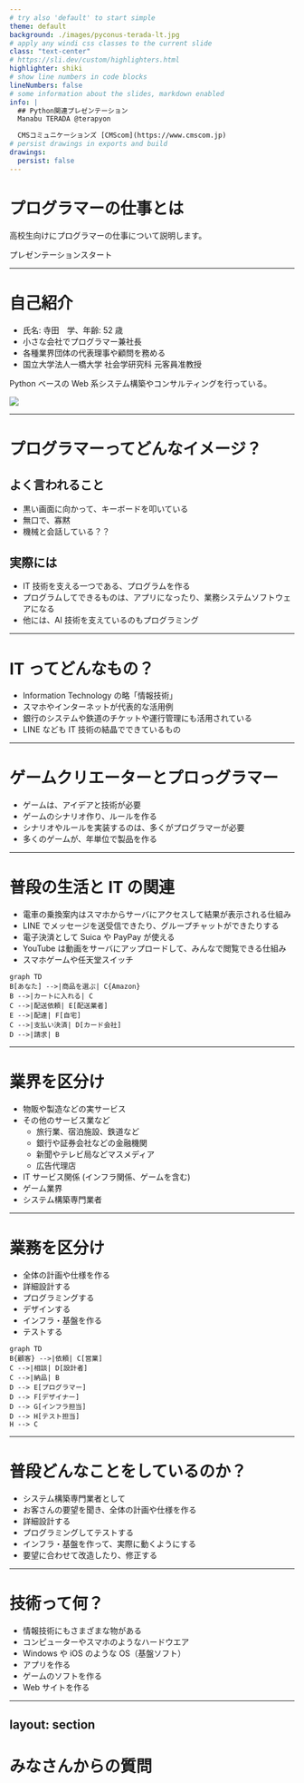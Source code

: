```yaml
---
# try also 'default' to start simple
theme: default
background: ./images/pyconus-terada-lt.jpg
# apply any windi css classes to the current slide
class: "text-center"
# https://sli.dev/custom/highlighters.html
highlighter: shiki
# show line numbers in code blocks
lineNumbers: false
# some information about the slides, markdown enabled
info: |
  ## Python関連プレゼンテーション
  Manabu TERADA @terapyon

  CMSコミュニケーションズ [CMScom](https://www.cmscom.jp)
# persist drawings in exports and build
drawings:
  persist: false
---
```


# プログラマーの仕事とは

高校生向けにプログラマーの仕事について説明します。

<div class="pt-12">
  <span @click="$slidev.nav.next" class="px-2 py-1 rounded cursor-pointer" hover="bg-white bg-opacity-10">
    プレゼンテーションスタート <carbon:arrow-right class="inline"/>
  </span>
</div>

<div class="abs-br m-6 flex gap-2">
  <a href="https://twitter.com/terapyon" target="_blank" alt="GitHub"
    class="text-xl icon-btn opacity-50 !border-none !hover:text-white">
    <carbon-logo-twitter />
  </a>
  <a href="https://github.com/terapyon/slides" target="_blank" alt="GitHub"
    class="text-xl icon-btn opacity-50 !border-none !hover:text-white">
    <carbon-logo-github />
  </a>
</div>

---

# 自己紹介

- 氏名: 寺田　学、年齢: 52 歳
- 小さな会社でプログラマー兼社長
- 各種業界団体の代表理事や顧問を務める
- 国立大学法人一橋大学 社会学研究科 元客員准教授

Python ベースの Web 系システム構築やコンサルティングを行っている。

<img src="images/me-main.jpg">

---

# プログラマーってどんなイメージ？

<div grid="~ cols-2 gap-4">
<div>

## よく言われること

- 黒い画面に向かって、キーボードを叩いている
- 無口で、寡黙
- 機械と会話している？？

</div>
<div v-click>

## 実際には

- IT 技術を支える一つである、プログラムを作る
- プログラムしてできるものは、アプリになったり、業務システムソフトウェアになる
- 他には、AI 技術を支えているのもプログラミング

</div>
</div>

---

# IT ってどんなもの？

- Information Technology の略「情報技術」
- スマホやインターネットが代表的な活用例
- 銀行のシステムや鉄道のチケットや運行管理にも活用されている
- LINE なども IT 技術の結晶でできているもの

---

# ゲームクリエーターとプロっグラマー

- ゲームは、アイデアと技術が必要
- ゲームのシナリオ作り、ルールを作る
- シナリオやルールを実装するのは、多くがプログラマーが必要
- 多くのゲームが、年単位で製品を作る

---

# 普段の生活と IT の関連

<div grid="~ cols-2 gap-4">
<div>

- 電車の乗換案内はスマホからサーバにアクセスして結果が表示される仕組み
- LINE でメッセージを送受信できたり、グループチャットができたりする
- 電子決済として Suica や PayPay が使える
- YouTube は動画をサーバにアップロードして、みんなで閲覧できる仕組み
- スマホゲームや任天堂スイッチ

<mdi-train class="text-7xl text-green-400 mx-2"/>
<logos-twitter class="text-7xl text-red-400 mx-2"/>
<mdi-nintendo-switch class="text-7xl mx-2" />
<mdi-credit-card-edit-outline class="text-8xl text-black-400 mx-2"/>
<logos-apple-pay class="text-8xl text-red-400 mx-2"/>
<logos-youtube class="text-8xl text-red-400 mx-2"/>

</div>

<div v-click>

```mermaid {theme: 'neutral', scale: 1.0}
graph TD
B[あなた] -->|商品を選ぶ| C{Amazon}
B -->|カートに入れる| C
C -->|配送依頼| E[配送業者]
E -->|配達| F[自宅]
C -->|支払い決済| D[カード会社]
D -->|請求| B

```

</div>
</div>

---

# 業界を区分け

- 物販や製造などの実サービス
- その他のサービス業など
  - 旅行業、宿泊施設、鉄道など
  - 銀行や証券会社などの金融機関
  - 新聞やテレビ局などマスメディア
  - 広告代理店
- IT サービス関係 (インフラ関係、ゲームを含む)
- ゲーム業界
- システム構築専門業者

---

# 業務を区分け

<div grid="~ cols-2 gap-4">
<div>

- 全体の計画や仕様を作る
- 詳細設計する
- プログラミングする
- デザインする
- インフラ・基盤を作る
- テストする

</div>

<div v-click>

```mermaid {theme: 'neutral', scale: 1.0}
graph TD
B{顧客} -->|依頼| C[営業]
C -->|相談| D[設計者]
C -->|納品| B
D --> E[プログラマー]
D --> F[デザイナー]
D --> G[インフラ担当]
D --> H[テスト担当]
H --> C
```

</div>
</div>

---

# 普段どんなことをしているのか？

- システム構築専門業者として
- お客さんの要望を聞き、全体の計画や仕様を作る
- 詳細設計する
- プログラミングしてテストする
- インフラ・基盤を作って、実際に動くようにする
- 要望に合わせて改造したり、修正する

---

# 技術って何？

- 情報技術にもさまざまな物がある
- コンピューターやスマホのようなハードウエア
- Windows や iOS のような OS（基盤ソフト）
- アプリを作る
- ゲームのソフトを作る
- Web サイトを作る

---
layout: section
---

# みなさんからの質問
